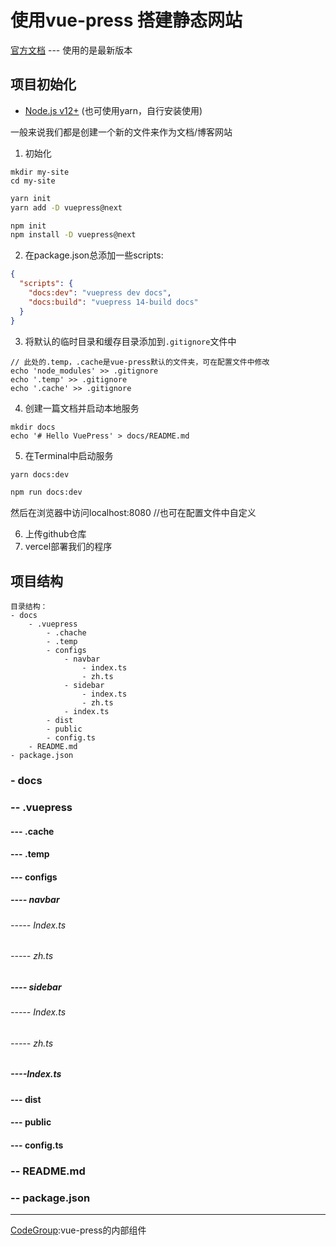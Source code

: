 # 使用vue-press <Badge type="tip" text="v2" vertical="top" />搭建静态网站
[官方文档](https://v2.vuepress.vuejs.org/zh/)   --- 使用的是最新版本

## 项目初始化

- [Node.js v12+](https://nodejs.org/en/) (也可使用yarn，自行安装使用)

一般来说我们都是创建一个新的文件来作为文档/博客网站

1. 初始化

```shell
mkdir my-site
cd my-site
```
<CodeGroup>
  <CodeGroupItem title="YARN" active>

```bash
yarn init
yarn add -D vuepress@next
```

  </CodeGroupItem>

  <CodeGroupItem title="NPM">

```bash
npm init
npm install -D vuepress@next
```

  </CodeGroupItem>
</CodeGroup>

2. 在package.json总添加一些scripts:

```json
{
  "scripts": {
    "docs:dev": "vuepress dev docs",
    "docs:build": "vuepress 14-build docs"
  }
}
```

3. 将默认的临时目录和缓存目录添加到`.gitignore`文件中

```shell
// 此处的.temp，.cache是vue-press默认的文件夹，可在配置文件中修改
echo 'node_modules' >> .gitignore
echo '.temp' >> .gitignore
echo '.cache' >> .gitignore
```

4. 创建一篇文档并启动本地服务

```shell
mkdir docs
echo '# Hello VuePress' > docs/README.md
```

5. 在Terminal中启动服务
  <CodeGroup>
    <CodeGroupItem title="YARN" active>

```bash
yarn docs:dev
```

  </CodeGroupItem>

  <CodeGroupItem title="NPM">

```bash
npm run docs:dev
```

  </CodeGroupItem>
</CodeGroup>
然后在浏览器中访问localhost:8080 //也可在配置文件中自定义

6. 上传github仓库
7. vercel部署我们的程序

## 项目结构 

```shell
目录结构：
- docs
	- .vuepress
		- .chache
		- .temp
		- configs
			- navbar
				- index.ts
				- zh.ts
			- sidebar
				- index.ts
				- zh.ts
			- index.ts
		- dist
		- public
		- config.ts
	- README.md
- package.json
```

### - docs

### -- .vuepress

#### --- .cache

#### --- .temp

#### --- configs

##### ---- navbar

###### ----- Index.ts

###### ----- zh.ts

##### ---- sidebar

###### ----- Index.ts

###### ----- zh.ts

##### ----Index.ts

#### --- dist

#### --- public

#### --- config.ts

### -- README.md

### -- package.json








---



[CodeGroup](https://v2.vuepress.vuejs.org/zh/reference/default-theme/components.html#codegroup):vue-press的内部组件

